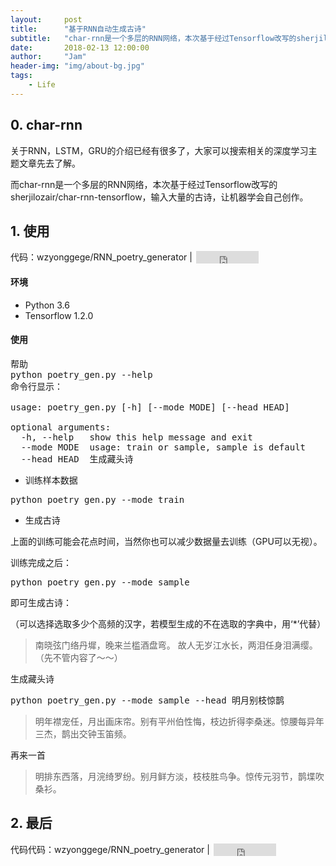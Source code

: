 ```yaml
---
layout:     post
title:      "基于RNN自动生成古诗"
subtitle:   "char-rnn是一个多层的RNN网络，本次基于经过Tensorflow改写的sherjilozair/char-rnn-tensorflow，输入大量的古诗，让机器学会自己创作。"
date:       2018-02-13 12:00:00
author:     "Jam"
header-img: "img/about-bg.jpg"
tags:
    - Life
---
```


## 0. char-rnn

关于RNN，LSTM，GRU的介绍已经有很多了，大家可以搜索相关的深度学习主题文章先去了解。

而char-rnn是一个多层的RNN网络，本次基于经过Tensorflow改写的sherjilozair/char-rnn-tensorflow，输入大量的古诗，让机器学会自己创作。

## 1. 使用

<p>
    代码：wzyonggege/RNN_poetry_generator | 
    <iframe
        style="margin-left: 2px; margin-bottom:-5px;"
        frameborder="0" scrolling="0" width="100px" height="20px"
        src="https://ghbtns.com/github-btn.html?user=wzyonggege&repo=RNN_poetry_generator&type=star&count=true" >
    </iframe>
</p>

#### 环境
- Python 3.6
- Tensorflow 1.2.0

#### 使用

<pre>
帮助
python poetry_gen.py --help
命令行显示：

usage: poetry_gen.py [-h] [--mode MODE] [--head HEAD]

optional arguments:
  -h, --help   show this help message and exit
  --mode MODE  usage: train or sample, sample is default
  --head HEAD  生成藏头诗
</pre>

- 训练样本数据
<pre>python poetry_gen.py --mode train</pre>

- 生成古诗

上面的训练可能会花点时间，当然你也可以减少数据量去训练（GPU可以无视）。

训练完成之后：

<pre>python poetry_gen.py --mode sample</pre>

即可生成古诗：

（可以选择选取多少个高频的汉字，若模型生成的不在选取的字典中，用‘*’代替）

> 南晓弦门络丹墀，晚来兰槛酒盘弯。
> 故人无岁江水长，两泪任身泪满缨。
>（先不管内容了～～）

生成藏头诗

<pre>python poetry_gen.py --mode sample --head 明月别枝惊鹊</pre>

> 明年襟宠任，月出画床帘。别有平州伯性悔，枝边折得李桑迷。惊腰每异年三杰，鹊出交钟玉笛频。

再来一首

> 明排东西落，月浣绮罗纷。别月鲜方淡，枝枝胜鸟争。惊传元羽节，鹊堞吹桑衫。


## 2. 最后

<p>
    代码代码：wzyonggege/RNN_poetry_generator | 
    <iframe
        style="margin-left: 2px; margin-bottom:-5px;"
        frameborder="0" scrolling="0" width="100px" height="20px"
        src="https://ghbtns.com/github-btn.html?user=wzyonggege&repo=RNN_poetry_generator&type=star&count=true" >
    </iframe>
</p>